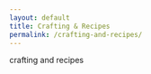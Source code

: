 ```yaml
---
layout: default
title: Crafting & Recipes
permalink: /crafting-and-recipes/
---
```


crafting and recipes
